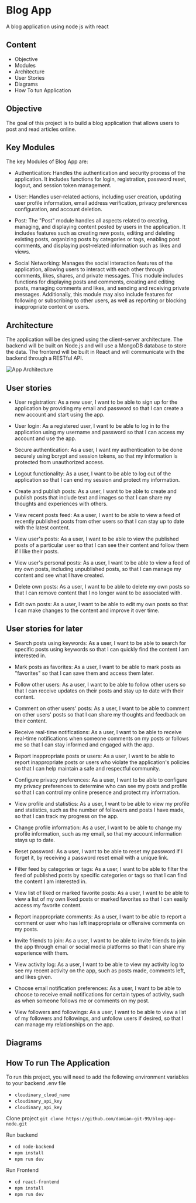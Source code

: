 # Blog App

A blog application using node js with react

## Content
- Objective
- Modules
- Architecture
- User Stories
- Diagrams
- How To tun Application

## Objective
The goal of this project is to build a blog application that allows users to post and read articles online.

## Key Modules
The key Modules of Blog App are:
- Authentication: Handles the authentication and security process of the application. It includes functions for login, registration, password reset, logout, and session token management. 

- User: Handles user-related actions, including user creation, updating user profile information, email address verification, privacy preferences configuration, and account deletion.

- Post: The "Post" module handles all aspects related to creating, managing, and displaying content posted by users in the application. It includes features such as creating new posts, editing and deleting existing posts, organizing posts by categories or tags, enabling post comments, and displaying post-related information such as likes and views. 

- Social Networking: Manages the social interaction features of the application, allowing users to interact with each other through comments, likes, shares, and private messages. This module includes functions for displaying posts and comments, creating and editing posts, managing comments and likes, and sending and receiving private messages. Additionally, this module may also include features for following or subscribing to other users, as well as reporting or blocking inappropriate content or users.

## Architecture
The application will be designed using the client-server architecture. The backend will be built on Node.js and will use a MongoDB database to store the data. The frontend will be built in React and will communicate with the backend through a RESTful API.

![App Architecture](https://i.ibb.co/F8SPP9X/Captura-de-pantalla-2023-03-15-180454.png)

## User stories
- User registration:
As a new user, I want to be able to sign up for the application by providing my email and password so that I can create a new account and start using the app.

- User login:
As a registered user, I want to be able to log in to the application using my username and password so that I can access my account and use the app.

- Secure authentication:
As a user, I want my authentication to be done securely using bcrypt and session tokens, so that my information is protected from unauthorized access.

- Logout functionality:
As a user, I want to be able to log out of the application so that I can end my session and protect my information.

- Create and publish posts:
As a user, I want to be able to create and publish posts that include text and images so that I can share my thoughts and experiences with others.

- View recent posts feed:
As a user, I want to be able to view a feed of recently published posts from other users so that I can stay up to date with the latest content.

- View user's posts:
As a user, I want to be able to view the published posts of a particular user so that I can see their content and follow them if I like their posts.

- View user's personal posts:
As a user, I want to be able to view a feed of my own posts, including unpublished posts, so that I can manage my content and see what I have created.

- Delete own posts:
As a user, I want to be able to delete my own posts so that I can remove content that I no longer want to be associated with.

- Edit own posts: 
As a user, I want to be able to edit my own posts so that I can make changes to the content and improve it over time.

## User stories for later
- Search posts using keywords:
As a user, I want to be able to search for specific posts using keywords so that I can quickly find the content I am interested in.

- Mark posts as favorites:
As a user, I want to be able to mark posts as "favorites" so that I can save them and access them later.

- Follow other users:
As a user, I want to be able to follow other users so that I can receive updates on their posts and stay up to date with their content.

- Comment on other users' posts:
As a user, I want to be able to comment on other users' posts so that I can share my thoughts and feedback on their content.

- Receive real-time notifications:
As a user, I want to be able to receive real-time notifications when someone comments on my posts or follows me so that I can stay informed and engaged with the app.

- Report inappropriate posts or users:
As a user, I want to be able to report inappropriate posts or users who violate the application's policies so that I can help maintain a safe and respectful community.

- Configure privacy preferences:
As a user, I want to be able to configure my privacy preferences to determine who can see my posts and profile so that I can control my online presence and protect my information.

- View profile and statistics:
As a user, I want to be able to view my profile and statistics, such as the number of followers and posts I have made, so that I can track my progress on the app.

- Change profile information:
As a user, I want to be able to change my profile information, such as my email, so that my account information stays up to date.

- Reset password:
As a user, I want to be able to reset my password if I forget it, by receiving a password reset email with a unique link.

- Filter feed by categories or tags:
As a user, I want to be able to filter the feed of published posts by specific categories or tags so that I can find the content I am interested in.

- View list of liked or marked favorite posts:
As a user, I want to be able to view a list of my own liked posts or marked favorites so that I can easily access my favorite content.

- Report inappropriate comments:
As a user, I want to be able to report a comment or user who has left inappropriate or offensive comments on my posts.

- Invite friends to join:
As a user, I want to be able to invite friends to join the app through email or social media platforms so that I can share my experience with them.

- View activity log:
As a user, I want to be able to view my activity log to see my recent activity on the app, such as posts made, comments left, and likes given.

- Choose email notification preferences:
As a user, I want to be able to choose to receive email notifications for certain types of activity, such as when someone follows me or comments on my post.

- View followers and followings:
As a user, I want to be able to view a list of my followers and followings, and unfollow users if desired, so that I can manage my relationships on the app.

## Diagrams

## How To run The Application

To run this project, you will need to add the following environment variables to your backend .env file

- `cloudinary_cloud_name`
- `cloudinary_api_key`
- `cloudinary_api_key`

Clone project `git clone https://github.com/damian-git-99/blog-app-node.git`

Run backend
- `cd node-backend`
- `npm install`
- `npm run dev`

Run Frontend
- `cd react-frontend`
- `npm install`
- `npm run dev`
